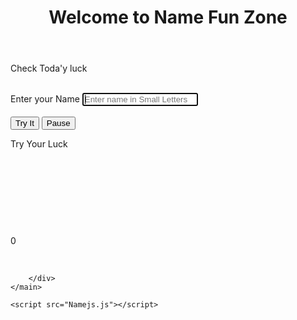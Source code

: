 
<html lang="en">
<head>
    <meta charset="UTF-8">
    <meta name="viewport" content="width=device-width, initial-scale=1.0">
    <title>Name Fun</title>
    <link rel="stylesheet" href="name.css">
</head>
<body>
    <header>
        <h1>Welcome to Name Fun Zone</h1>
    </header>
    <main>
        <p>Check Toda'y luck</p><br>
        <label for="name">Enter your Name</label>
        <input class="nameinput" id="nameinput" placeholder="Enter name in Small Letters" type="text" autofocus="on" autocomplete="on" required>
        <br><br>
        <button type="submit" id="trybtn" onclick="clk()">Try It</button>
        <button type="reset" id="restbt" class="restbtn" onclick="rst()">Pause</button>
        <div id="inc"></div>
        <div class="resultcontainer">
             <video id="video" width="320" height="240" controls style="display: none;">
                <source id="sour" src="bad video/kalyanavalkai.mp4" type="video/mp4">
                Your browser does not support the video tag.
              </video>
            <p id="sampo"> Try Your Luck </p><br>
            <p id="sampt">
            </p><br>
            <p id="sampth"></p><br>
            <p id="sampf"></p><br>
            <p id="sampfi">
                    <div class="outer" id="get">
                        <div class="inner">
                            <p id="luckvalue">0</p>
                        </div>
                    </div>
            </p><br>
            
        </div>
    </main>
       
    <script src="Namejs.js"></script>
</body>
</html>
